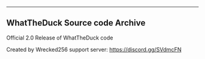 ------------------------------------------
WhatTheDuck Source code Archive
------------------------------------------

Official 2.0 Release of WhatTheDuck code

Created by Wrecked256
support server: https://discord.gg/SVdmcFN
